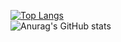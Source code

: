 [![Top Langs](https://github-readme-stats.vercel.app/api/top-langs/?username=anuraghazra&langs_count=8)](https://github.com/anuraghazra/github-readme-stats)<br>
![Anurag's GitHub stats](https://github-readme-stats.vercel.app/api?username=DYPIXY&count_private=true&show_icons=true&theme=radical)
